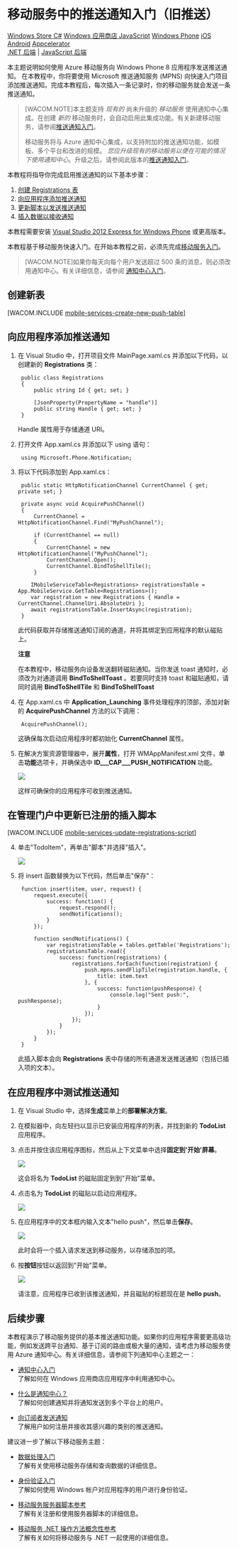 <properties pageTitle="推送通知 （Windows Phone） 入门 |移动开发人员中心" metaKeywords="" description="了解如何使用 Azure 移动服务向 Windows Phone 应用程序发送推送通知。" metaCanonical="" services="" documentationCenter="Mobile" title="Get started with push notifications in Mobile Services" authors="glenga" solutions="" manager="" editor="" />
<tags ms.service=""
    ms.date="09/25/2014"
    wacn.date="04/11/2015"
    />



# 移动服务中的推送通知入门（旧推送）

<div class="dev-center-tutorial-selector sublanding">
    <a href="/zh-cn/documentation/articles/mobile-services-windows-store-dotnet-get-started-push" title="Windows Store C#" >Windows Store C#</a>
    <a href="/zh-cn/documentation/articles/mobile-services-windows-store-javascript-get-started-push" title="Windows Store JavaScript">Windows 应用商店 JavaScript</a>
    <a href="/zh-cn/documentation/articles/mobile-services-windows-phone-get-started-push" title="Windows Phone" class="current">Windows Phone</a>
    <a href="/zh-cn/documentation/articles/mobile-services-ios-get-started-push" title="iOS">iOS</a>
    <a href="/zh-cn/documentation/articles/mobile-services-android-get-started-push" title="Android">Android</a>
<!--    <a href="/zh-cn/documentation/articles/partner-xamarin-mobile-services-ios-get-started-push" title="Xamarin.iOS">Xamarin.iOS</a>
    <a href="/zh-cn/documentation/articles/partner-xamarin-mobile-services-android-get-started-push" title="Xamarin.Android">Xamarin.Android</a>    -->
	<a href="/zh-cn/documentation/articles/partner-appcelerator-mobile-services-javascript-backend-appcelerator-get-started-push" title="Appcelerator">Appcelerator</a>
</div>

<div class="dev-center-tutorial-subselector"><a href="/zh-cn/documentation/articles/mobile-services-dotnet-backend-windows-phone-get-started-push/" title=".NET backend">.NET 后端</a> | <a href="/zh-cn/documentation/articles/mobile-services-windows-phone-get-started-push/"  title="JavaScript backend" class="current">JavaScript 后端</a>
</div>

本主题说明如何使用 Azure 移动服务向 Windows Phone 8 应用程序发送推送通知。 
在本教程中，你将要使用 Microsoft 推送通知服务 (MPNS) 向快速入门项目添加推送通知。完成本教程后，每次插入一条记录时，你的移动服务就会发送一条推送通知。

>[WACOM.NOTE]本主题支持 <em>现有的</em> 尚未升级的 <em>移动服务</em> 使用通知中心集成。在创建 <em>新的</em> 移动服务时，会自动启用此集成功能。有关新建移动服务，请参阅[推送通知入门](/zh-cn/documentation/articles/mobile-services-javascript-backend-windows-phone-get-started-push/)。
>
>移动服务将与 Azure 通知中心集成，以支持附加的推送通知功能，如模板、多个平台和改进的规模。 <em>您应升级现有的移动服务以便在可能的情况下使用通知中心</em>。升级之后，请参阅此版本的[推送通知入门](/zh-cn/documentation/articles/mobile-services-javascript-backend-windows-phone-get-started-push/)。

本教程将指导你完成启用推送通知的以下基本步骤：

1. [创建 Registrations 表]
2. [向应用程序添加推送通知]
3. [更新脚本以发送推送通知]
4. [插入数据以接收通知]

本教程需要安装 [Visual Studio 2012 Express for Windows Phone] 或更高版本。

本教程基于移动服务快速入门。在开始本教程之前，必须先完成[移动服务入门]。 

   >[WACOM.NOTE]如果你每天向每个用户发送超过 500 条的消息，则必须改用通知中心。有关详细信息，请参阅 <a href="/zh-cn/documentation/articles/notification-hubs-windows-store-dotnet-get-started">通知中心入门</a>。

## <a name="create-table"></a>创建新表

[WACOM.INCLUDE [mobile-services-create-new-push-table](../includes/mobile-services-create-new-push-table.md)]

<h2><a name="add-push"></a>向应用程序添加推送通知</h2>
		
1. 在 Visual Studio 中，打开项目文件 MainPage.xaml.cs 并添加以下代码，以创建新的 **Registrations** 类：

	    public class Registrations
	    {
	        public string Id { get; set; }
	
	        [JsonProperty(PropertyName = "handle")]
	        public string Handle { get; set; }
	    }
	
	Handle 属性用于存储通道 URI。

2. 打开文件 App.xaml.cs 并添加以下 using 语句：

        using Microsoft.Phone.Notification;

3. 将以下代码添加到 App.xaml.cs：
	
        public static HttpNotificationChannel CurrentChannel { get; private set; }

		private async void AcquirePushChannel()
        {
            CurrentChannel = HttpNotificationChannel.Find("MyPushChannel");

            if (CurrentChannel == null)
            {
                CurrentChannel = new HttpNotificationChannel("MyPushChannel");
                CurrentChannel.Open();
                CurrentChannel.BindToShellTile();
            }
                  
	       IMobileServiceTable<Registrations> registrationsTable = App.MobileService.GetTable<Registrations>();
	       var registration = new Registrations { Handle = CurrentChannel.ChannelUri.AbsoluteUri };
	       await registrationsTable.InsertAsync(registration);
        }

   	此代码获取并存储推送通知订阅的通道，并将其绑定到应用程序的默认磁贴上。

	<div class="dev-callout"><b>注意</b>
		<p>在本教程中，移动服务向设备发送翻转磁贴通知。当你发送 toast 通知时，必须改为对通道调用 <strong>BindToShellToast</strong> 。若要同时支持 toast 和磁贴通知，请同时调用 <strong>BindToShellTile</strong> 和  <strong>BindToShellToast</strong> </p>
	</div>
    
4. 在 App.xaml.cs 中 **Application_Launching** 事件处理程序的顶部，添加对新的 **AcquirePushChannel** 方法的以下调用：

        AcquirePushChannel();

   	这确保每次启动应用程序时都初始化 **CurrentChannel** 属性。


5.	在解决方案资源管理器中，展开**属性**，打开 WMAppManifest.xml 文件，单击**功能**选项卡，并确保选中 **ID___CAP___PUSH_NOTIFICATION** 功能。

   	![][1]

   	这样可确保你的应用程序可收到推送通知。

<h2><a name="update-scripts"></a>在管理门户中更新已注册的插入脚本</h2>

[WACOM.INCLUDE [mobile-services-update-registrations-script](../includes/mobile-services-update-registrations-script.md)]

4. 单击"TodoItem"，再单击"脚本"并选择"插入"。 

   	![][10]

3. 将 insert 函数替换为以下代码，然后单击"保存"：

	    function insert(item, user, request) {
    	    request.execute({
        	    success: function() {
            	    request.respond();
            	    sendNotifications();
        	    }
    	    });

	        function sendNotifications() {
        	    var registrationsTable = tables.getTable('Registrations');
        	    registrationsTable.read({
            	    success: function(registrations) {
                	    registrations.forEach(function(registration) {
                    	    push.mpns.sendFlipTile(registration.handle, {
                        	    title: item.text
                    	    }, {
                        	    success: function(pushResponse) {
                            	    console.log("Sent push:", pushResponse);
                        	    }
                    	    });
                	    });
            	    }
        	    });
    	    }
	    }

    此插入脚本会向 **Registrations** 表中存储的所有通道发送推送通知（包括已插入项的文本）。

<h2><a name="test"></a>在应用程序中测试推送通知</h2>

1. 在 Visual Studio 中，选择**生成**菜单上的**部署解决方案**。

2. 在模拟器中，向左轻扫以显示已安装应用程序的列表，并找到新的 **TodoList** 应用程序。

3. 点击并按住该应用程序图标，然后从上下文菜单中选择**固定到'开始'屏幕**。

  	![][2]

  	这会将名为 **TodoList** 的磁贴固定到到"开始"菜单。

4. 点击名为 **TodoList** 的磁贴以启动应用程序。 

  	![][3]

5. 在应用程序中的文本框内输入文本"hello push"，然后单击**保存**。

   	![][4]

  	此时会将一个插入请求发送到移动服务，以存储添加的项。

6. 按**按钮**按钮以返回到"开始"菜单。 

  	![][5]

  	请注意，应用程序已收到该推送通知，并且磁贴的标题现在是 **hello push**。

## <a name="next-steps"> </a>后续步骤

本教程演示了移动服务提供的基本推送通知功能。如果你的应用程序需要更高级功能，例如发送跨平台通知、基于订阅的路由或极大量的通知，请考虑为移动服务使用 Azure 通知中心。有关详细信息，请参阅下列通知中心主题之一：

+ [通知中心入门]
  <br/>了解如何在 Windows 应用商店应用程序中利用通知中心。

+ [什么是通知中心？]
	<br/>了解如何创建通知并将通知发送到多个平台上的用户。

+ [向订阅者发送通知]
	<br/>了解用户如何注册并接收其感兴趣的类别的推送通知。

<!--+ [向用户发送通知]
	<br/>了解如何通过移动服务向任何设备上的特定用户发送推送通知。

+ [向用户发送跨平台通知]
	<br/>了解如何使用模板通过移动服务发送推送通知，而无需在后端处理特定于平台的负载。
-->

建议进一步了解以下移动服务主题：

* [数据处理入门]
  <br/>了解有关使用移动服务存储和查询数据的详细信息。

* [身份验证入门]
  <br/>了解如何使用 Windows 帐户对应用程序的用户进行身份验证。

* [移动服务服务器脚本参考]
  <br/>了解有关注册和使用服务器脚本的详细信息。

* [移动服务 .NET 操作方法概念性参考]
  <br/>了解有关如何将移动服务与 .NET 一起使用的详细信息。 

<!-- Anchors. -->
[创建 Registrations 表]: #create-table
[更新脚本以发送推送通知]: #update-scripts
[向应用程序添加推送通知]: #add-push
[插入数据以接收通知]: #test
[后续步骤]:#next-steps

<!-- Images. -->
[1]: ./media/mobile-services-windows-phone-get-started-push/mobile-app-enable-push-wp8.png
[2]: ./media/mobile-services-windows-phone-get-started-push/mobile-quickstart-push1-wp8.png
[3]: ./media/mobile-services-windows-phone-get-started-push/mobile-quickstart-push2-wp8.png
[4]: ./media/mobile-services-windows-phone-get-started-push/mobile-quickstart-push3-wp8.png
[5]: ./media/mobile-services-windows-phone-get-started-push/mobile-quickstart-push4-wp8.png
[10]: ./media/mobile-services-windows-phone-get-started-push/mobile-insert-script-push2.png



<!-- URLs. -->
[移动服务 SDK]: https://zumo.blob.core.windows.net/sdk/azuresdk-win8-v0.2.5.msi
[Visual Studio 2012 Express for Windows Phone]: http://www.visualstudio.com/downloads/download-visual-studio-vs#d-express-windows-phone
[移动服务入门]: /zh-cn/documentation/articles/mobile-services-javascript-backend-windows-store-dotnet-get-started-wp8
[数据处理入门]: /zh-cn/documentation/articles/mobile-services-javascript-backend-windows-store-dotnet-get-started-with-data-wp8
[身份验证入门]: /zh-cn/documentation/articles/mobile-services-javascript-backend-windows-store-dotnet-get-started-with-users-wp8
[推送通知入门]: /zh-cn/documentation/articles/mobile-services-javascript-backend-windows-store-dotnet-get-started-with-push-wp8
[向应用程序用户推送通知]: /zh-cn/documentation/articles/mobile-services-windows-phone-push-notifications-app-users
[使用脚本为用户授权]: /zh-cn/documentation/articles/mobile-services-windows-phone-authorize-users-in-scripts

[Azure 管理门户]: https://manage.windowsazure.cn/
[mpns 对象]: http://go.microsoft.com/fwlink/p/?LinkId=271130
[移动服务服务器脚本参考]: /zh-cn/documentation/articles/mobile-services-how-to-use-server-scripts/
[移动服务 .NET 操作方法概念性参考]: /zh-cn/documentation/articles/mobile-services-windows-dotnet-how-to-use-client-library/
[通知中心入门]: /zh-cn/documentation/articles/notification-hubs-windows-phone-get-started/
[什么是通知中心？]: /zh-cn/documentation/articles/notification-hubs-overview/
[向订阅者发送通知]: /zh-cn/documentation/articles/notification-hubs-windows-phone-send-breaking-news/
[向用户发送通知]: /zh-cn/documentation/articles/mobile-services-dotnet-backend-windows-store-dotnet-push-notifications-app-users/
[向用户发送跨平台通知]: /zh-cn/documentation/articles/mobile-services-dotnet-backend-windows-store-dotnet-push-notifications-app-users-xplat-mobile-services/
